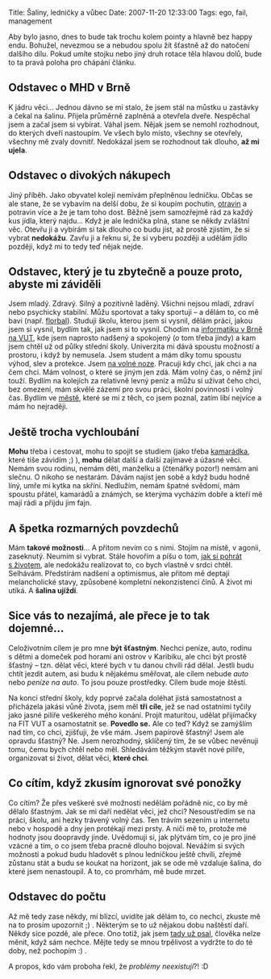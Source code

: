 Title: Šaliny, ledničky a vůbec
Date: 2007-11-20 12:33:00
Tags: ego, fail, management

Aby bylo jasno, dnes to bude tak trochu kolem pointy a hlavně bez happy endu. Bohužel, nevezmou se a nebudou spolu žít šťastně až do natočení dalšího dílu. Pokud umíte stojku nebo jiný druh rotace těla hlavou dolů, bude to ta pravá poloha pro chápání článku.

## Odstavec o MHD v Brně

K jádru věci… Jednou dávno se mi stalo, že jsem stál na můstku u zastávky a čekal na šalinu. Přijela průměrně zaplněná a otevřela dveře. Nespěchal jsem a začal jsem si vybírat. Váhal jsem. Nějak jsem se nemohl rozhodnout, do kterých dveří nastoupím. Ve všech bylo místo, všechny se otevřely, všechny mě zvaly dovnitř. Nedokázal jsem se rozhodnout tak dlouho, **až mi ujela**.

## Odstavec o divokých nákupech

Jiný příběh. Jako obyvatel kolejí nemívám přeplněnou ledničku. Občas se ale stane, že se vybavím na delší dobu, že si koupím pochutin, [otravin](http://blog.javorek.net/2007/10/12/ziva-polivka/) a potravin více a že je tam toho dost. Běžně jsem samozřejmě rád za každý kus jídla, který najdu… Když je ale lednička plná, stane se někdy zvláštní věc. Otevřu ji a vybírám si tak dlouho co budu jíst, až prostě zjistím, že si vybrat **nedokážu**. Zavřu ji a řeknu si, že si vyberu později a udělám jídlo později, když mi to tedy teď nějak nejde.

## Odstavec, který je tu zbytečně a pouze proto, abyste mi záviděli

Jsem mladý. Zdravý. Silný a pozitivně laděný. Všichni nejsou mladí, zdraví nebo psychicky stabilní. Můžu sportovat a taky sportuji – a dělám to, co mě baví (např. [florbal](http://www.cesa.vutbr.cz/sporty.php?sportcode=florbal)). Studuji školu, kterou jsem si vysnil, dělám práci, jakou jsem si vysnil, bydlím tak, jak jsem si to vysnil. Chodím na [informatiku v Brně na VUT](http://www.fit.vutbr.cz/), kde jsem naprosto nadšený a spokojený (o tom třeba jindy) a kam jsem chtěl už od půlky střední školy. Univerzita mi dává spoustu možností a prostoru, i když by nemusela. Jsem student a mám díky tomu spoustu výhod, slev a protekce. Jsem [na volné noze](http://www.javorek.net/). Pracuji kdy chci, jak chci a na čem chci. Mám volnost, o které se jiným jen zdá. Mám volný čas, o němž jiní touží. Bydlím na kolejích za relativně levný peníz a můžu si užívat čeho chci, bez omezení, mám skvělé zázemí pro svou práci, školní povinnosti i volný čas. Bydlím ve [městě](http://www.brno.cz/), které se mi z těch, co jsem poznal, zatím líbí nejvíce a mám ho nejraději.

## Ještě trocha vychloubání

**Mohu** třeba i cestovat, mohu to spojit se studiem (jako třeba [kamarádka](http://mladice.blog.cz/), které tiše závidím ;) ), **mohu** dělat další a další zajímavé a úžasné věci. Nemám svou rodinu, nemám děti, manželku a (čtenářky pozor!) nemám ani slečnu. O nikoho se nestarám. Dávám najíst jen sobě a když budu hodně líný, umře mi kytka na skříni. Nedlužím, nemám špatné svědomí, mám spoustu přátel, kamarádů a známých, se kterýma vycházím dobře a kteří mě mají rádi a přijdu jim fajn.

## A špetka rozmarných povzdechů

Mám **takové možnosti**… A přitom nevím co s nimi. Stojím na místě, v agonii, zaseknutý. Neumím si vybrat. Stále hovořím a píšu o tom, [jak si pohrát s životem](http://blog.javorek.net/category/moje/), ale nedokážu realizovat to, co bych vlastně v srdci chtěl. Selhávám. Předstírám nadšení a optimismus, ale přitom mě deptají melancholické stavy, způsobené kompletní nekonzistencí činů. A život mi utíká. A **šalina ujíždí**.

## Sice vás to nezajímá, ale přece je to tak dojemné…

Celoživotním cílem je pro mne **být šťastným**. Nechci peníze, auto, rodinu s dětmi a domeček pod horami ani ostrov v Karibiku, ale chci být prostě šťastný – tzn. dělat věci, které bych v tu danou chvíli rád dělal. Jestli budu chtít jezdit autem, asi budu k nějakému směřovat, ale cílem nebude *auto* nebo *peníze na auto*. To jsou pouze prostředky. Cílem bude moje štěstí.

Na konci střední školy, kdy poprvé začala doléhat jistá samostatnost a přicházela jakási vůně života, jsem měl **tři cíle**, jež se nad ostatními tyčily jako jasné pilíře veškerého mého konání. Projít maturitou, udělat přijímačky na FIT VUT a osamostatnit se. **Povedlo se.** Ale co teď? Když se zamýšlím nad tím, co chci, zjišťuji, že vše mám. Jsem papírově šťastný! Jsem ale opravdu šťastný? Ne. Jsem nerozhodný, sklíčený tím, že se vůbec nevěnuji tomu, čemu bych chtěl nebo měl. Shledávám těžkým stavět nové pilíře, organizovat si život, dělat věci, **které chci**.

## Co cítím, když zkusím ignorovat své ponožky

Co cítím? Že přes veškeré své možnosti nedělám pořádně nic, co by mě dělalo šťastným. Jak se mi daří nedělat věci, jež chci? Nesoustředím se na práci, školu, ani hezky trávený volný čas. Ten trávím sezením u internetu nebo v hospodě a dny jen protékají mezi prsty. A ničí mě to, protože mé hodnoty jsou doopravdy jinde. Uvědomuji si, jak plýtvám tím, co je pro jiné vzácné a tím, o co jsem třeba pracně dlouho bojoval. Nevážím si svých možností a pokud budu hladovět s plnou ledničkou ještě chvíli, zřejmě zůstanu stát a budu se koukat na horizont, jak se ode mě vzdaluje šalina, do které jsem nenastoupil. A to, co promrhám, mě bude mrzet.

## Odstavec do počtu

Až mě tedy zase někdy, mí blízcí, uvidíte jak dělám to, co nechci, zkuste mě na to prosím upozornit ;) . Některým se to už nějakou dobu naštěstí daří. Někdy sice pozdě, ale přece. Ono totiž, jak jsem [tady už psal](http://blog.javorek.net/2007/11/02/problemy-neexistuji-iv/#comment-53), člověka nelze měnit, když sám nechce. Mějte tedy se mnou trpělivost a vydržte to do té doby, než pochopím :) .

A propos, kdo vám proboha řekl, že *problémy neexistují*?! :D